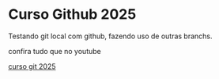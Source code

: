 # Curso Github 2025

Testando git local com github, fazendo uso de outras branchs.

confira tudo que no youtube

[curso git 2025](https://youtube.com/@teomewhy)